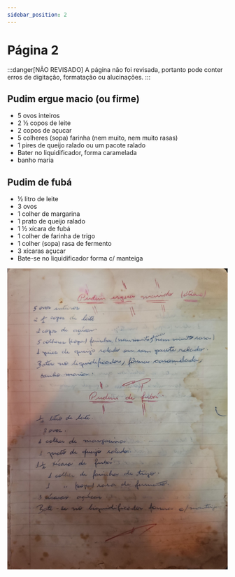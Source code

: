 ```yaml
---
sidebar_position: 2
---
```

# Página 2
:::danger[NÃO REVISADO]
A página não foi revisada, portanto pode conter erros de digitação, formatação ou alucinações.
:::
## Pudim ergue macio (ou firme)

*   5 ovos inteiros
*   2 ½ copos de leite
*   2 copos de açucar
*   5 colheres (sopa) farinha (nem muito, nem muito rasas)
*   1 pires de queijo ralado ou um pacote ralado
*   Bater no liquidificador, forma caramelada
*   banho maria

## Pudim de fubá

*   ½ litro de leite
*   3 ovos
*   1 colher de margarina
*   1 prato de queijo ralado
*   1 ½ xícara de fubá
*   1 colher de farinha de trigo
*   1 colher (sopa) rasa de fermento
*   3 xícaras açucar
*   Bate-se no liquidificador forma c/ manteiga

![imagem base](./images/page_2.png)